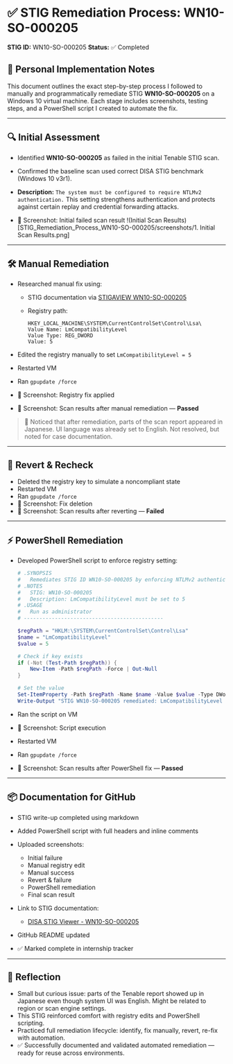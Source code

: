 # ✅ STIG Remediation Process: WN10-SO-000205


**STIG ID:** WN10-SO-000205
**Status:** ✅ Completed

## 🧾 Personal Implementation Notes

This document outlines the exact step-by-step process I followed to manually and programmatically remediate STIG **WN10-SO-000205** on a Windows 10 virtual machine. Each stage includes screenshots, testing steps, and a PowerShell script I created to automate the fix.

---

## 🔍 Initial Assessment

* Identified **WN10-SO-000205** as failed in the initial Tenable STIG scan.

* Confirmed the baseline scan used correct DISA STIG benchmark (Windows 10 v3r1).

* **Description:**
  `The system must be configured to require NTLMv2 authentication.`
  This setting strengthens authentication and protects against certain replay and credential forwarding attacks.

* 📸 Screenshot: Initial failed scan result
!(Initial Scan Results)[STIG_Remediation_Process_WN10-SO-000205/screenshots/1. Initial Scan Results.png]

---

## 🛠 Manual Remediation

* Researched manual fix using:

  * STIG documentation via [STIGAVIEW WN10-SO-000205](https://stigaview.com/products/win10/v3r1/WN10-SO-000205/)
  * Registry path:

    ```
    HKEY_LOCAL_MACHINE\SYSTEM\CurrentControlSet\Control\Lsa\
    Value Name: LmCompatibilityLevel
    Value Type: REG_DWORD
    Value: 5
    ```
* Edited the registry manually to set `LmCompatibilityLevel = 5`
* Restarted VM
* Ran `gpupdate /force`
* 📸 Screenshot: Registry fix applied
* 📸 Screenshot: Scan results after manual remediation — **Passed**

> 📝 Noticed that after remediation, parts of the scan report appeared in Japanese. UI language was already set to English. Not resolved, but noted for case documentation.

---

## 🔁 Revert & Recheck

* Deleted the registry key to simulate a noncompliant state
* Restarted VM
* Ran `gpupdate /force`
* 📸 Screenshot: Fix deletion
* 📸 Screenshot: Scan results after reverting — **Failed**

---

## ⚡ PowerShell Remediation

* Developed PowerShell script to enforce registry setting:

  ```powershell
  # .SYNOPSIS
  #   Remediates STIG ID WN10-SO-000205 by enforcing NTLMv2 authentication
  # .NOTES
  #   STIG: WN10-SO-000205
  #   Description: LmCompatibilityLevel must be set to 5
  # .USAGE
  #   Run as administrator
  # ---------------------------------------------

  $regPath = "HKLM:\SYSTEM\CurrentControlSet\Control\Lsa"
  $name = "LmCompatibilityLevel"
  $value = 5

  # Check if key exists
  if (-Not (Test-Path $regPath)) {
      New-Item -Path $regPath -Force | Out-Null
  }

  # Set the value
  Set-ItemProperty -Path $regPath -Name $name -Value $value -Type DWord
  Write-Output "STIG WN10-SO-000205 remediated: LmCompatibilityLevel set to 5"
  ```

* Ran the script on VM

* 📸 Screenshot: Script execution

* Restarted VM

* Ran `gpupdate /force`

* 📸 Screenshot: Scan results after PowerShell fix — **Passed**

---

## 📦 Documentation for GitHub

* STIG write-up completed using markdown
* Added PowerShell script with full headers and inline comments
* Uploaded screenshots:

  * Initial failure
  * Manual registry edit
  * Manual success
  * Revert & failure
  * PowerShell remediation
  * Final scan result
* Link to STIG documentation:

  * [DISA STIG Viewer - WN10-SO-000205](https://stigaview.com/products/win10/v3r1/WN10-SO-000205/)
* GitHub README updated
* ✅ Marked complete in internship tracker

---

## 🧠 Reflection

* Small but curious issue: parts of the Tenable report showed up in Japanese even though system UI was English. Might be related to region or scan engine settings.
* This STIG reinforced comfort with registry edits and PowerShell scripting.
* Practiced full remediation lifecycle: identify, fix manually, revert, re-fix with automation.
* ✅ Successfully documented and validated automated remediation — ready for reuse across environments.
